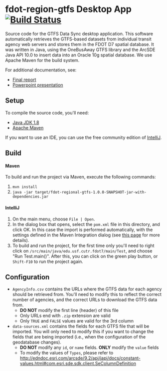 # fdot-region-gtfs Desktop App [![Build Status](https://travis-ci.org/CUTR-at-USF/RegionalTransitArchitecture.svg?branch=master)](https://travis-ci.org/CUTR-at-USF/RegionalTransitArchitecture)

Source code for the GTFS Data Sync desktop application.  This software automatically retrieves the GTFS-based datasets from individual transit agency web servers and stores them in the FDOT D7 spatial database.  It was written in Java, using the OneBusAway GTFS library and the ArcSDE Java API 10.0 to insert data into an Oracle 10g spatial database.  We use Apache Maven for the build system.

For additional documentation, see:

* [Final report](http://www.nctr.usf.edu/wp-content/uploads/2013/01/77935.pdf)
* [Powerpoint presentation](http://www.locationaware.usf.edu/wp-content/uploads/2012/08/Barbeau-Regional-Public-Transportation-GIS-Architecture-and-Data-Model-.pptx)

## Setup

To compile the source code, you'll need:
 
* [Java JDK 1.8](http://www.oracle.com/technetwork/java/javase/downloads/jdk8-downloads-2133151.html)
* [Apache Maven](https://maven.apache.org/download.cgi)

If you want to use an IDE, you can use the free community edition of [IntelliJ](https://www.jetbrains.com/idea/).

## Build

#### Maven

To build and run the project via Maven, execute the following commands:

1. `mvn install`
2. `java -jar target/fdot-regional-gtfs-1.0.0-SNAPSHOT-jar-with-dependencies.jar`

#### IntelliJ

1. On the main menu, choose `File | Open`.
2. In the dialog box that opens, select the `pom.xml` file in this directory, and click OK. In this case the import is performed automatically, with the settings defined in the Maven Integration dialog (see [this page](https://www.jetbrains.com/help/idea/2016.1/importing-project-from-maven-model.html?origin=old_help) for more details).
3. To build and run the project, for the first time only you'll need to right click on `/src/main/java/edu.usf.cutr.fdot7/main/Test`, and choose "Run Test.main()".  After this, you can click on the green play button, or `Shift-F10` to run the project again.

## Configuration

* `AgencyInfo.csv` contains the URLs where the GTFS data for each agency should be retrieved from.  You'll need to modify this to reflect the correct number of agencies, and the correct URLs to download the GTFS data from.
    * **DO NOT** modify the first line (header) of this file
    * Only URLs end with `.zip` extension are valid
    * Only `TRUE` and `FALSE` values are valid for the 3rd column
* `data-sources.xml` contains the fields for each GTFS file that will be imported.  You will only need to modify this if you want to change the fields that are being imported (i.e., when the configuration of the geodatabase changes).
    * **DO NOT** modify any `id`, or `name` fields. **ONLY** modify the `value` fields
    * To modify the values of `Types`, please refer to http://edndoc.esri.com/arcsde/9.2/api/japi/docs/constant-values.html#com.esri.sde.sdk.client.SeColumnDefinition